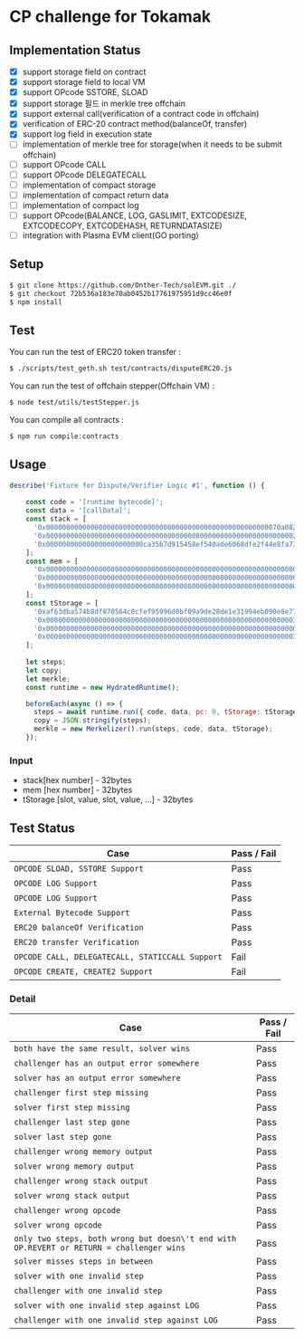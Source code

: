 # CP challenge for Tokamak

## Implementation Status

- [x]  support storage field on contract
- [x]  support storage field to local VM
- [x]  support OPcode SSTORE, SLOAD 
- [x]  support storage 필드 in merkle tree offchain
- [x]  support external call(verification of a contract code in offchain) 
- [x]  verification of ERC-20 contract method(balanceOf, transfer)
- [x]  support log field in execution state
- [ ]  implementation of merkle tree for storage(when it needs to be submit offchain)
- [ ]  support OPcode CALL 
- [ ]  support OPcode DELEGATECALL 
- [ ]  implementation of compact storage 
- [ ]  implementation of compact return data 
- [ ]  implementation of compact log
- [ ]  support OPcode(BALANCE, LOG, GASLIMIT, EXTCODESIZE, EXTCODECOPY, EXTCODEHASH, RETURNDATASIZE)
- [ ]  integration with Plasma EVM client(GO porting)

## Setup

```bash
$ git clone https://github.com/Onther-Tech/solEVM.git ./
$ git checkout 72b536a183e70ab0452b17761975951d9cc46e0f
$ npm install
```

## Test
You can run the test of ERC20 token transfer :
```bash
$ ./scripts/test_geth.sh test/contracts/disputeERC20.js
```

You can run the test of offchain stepper(Offchain VM) :
```bash
$ node test/utils/testStepper.js
```

You can compile all contracts :
```bash
$ npm run compile:contracts
```

## Usage
```javascript
describe('Fixture for Dispute/Verifier Logic #1', function () {    
    
    const code = '[runtime bytecode]';
    const data = '[callData]';
    const stack = [
      '0x0000000000000000000000000000000000000000000000000000000070a08231',
      '0x0000000000000000000000000000000000000000000000000000000000000263',
      '0x000000000000000000000000ca35b7d915458ef540ade6068dfe2f44e8fa733c'
    ];
    const mem = [
      '0x0000000000000000000000000000000000000000000000000000000000000000',
      '0x0000000000000000000000000000000000000000000000000000000000000000',
      '0x0000000000000000000000000000000000000000000000000000000000000080'
    ];
    const tStorage = [
      '0xaf63dba574b8df870564c0cfef95996d0bf09a9de28de1e31994eb090e8e7737',
      '0x00000000000000000000000000000000000000000000000000000000000003e8',
      '0x0000000000000000000000000000000000000000000000000000000000000002',
      '0x00000000000000000000000000000000000000000000000000000000000003e8'
    ];
    
    let steps;
    let copy;
    let merkle;
    const runtime = new HydratedRuntime();

    beforeEach(async () => {
      steps = await runtime.run({ code, data, pc: 0, tStorage: tStorage, stepCount: 355 });
      copy = JSON.stringify(steps);
      merkle = new Merkelizer().run(steps, code, data, tStorage);
    });
```

### Input 
- stack[hex number] - 32bytes
- mem [hex number] - 32bytes
- tStorage [slot, value, slot, value, ...] - 32bytes


## Test Status
Case | Pass / Fail 
--- | --- 
`OPCODE SLOAD, SSTORE Support` | Pass
`OPCODE LOG Support` | Pass
`OPCODE LOG Support` | Pass
`External Bytecode Support` | Pass
`ERC20 balanceOf Verification` | Pass
`ERC20 transfer Verification` | Pass
`OPCODE CALL, DELEGATECALL, STATICCALL Support` | Fail
`OPCODE CREATE, CREATE2 Support` | Fail

### Detail
Case | Pass / Fail 
--- | --- 
`both have the same result, solver wins` | Pass
`challenger has an output error somewhere` | Pass
`solver has an output error somewhere` | Pass
`challenger first step missing` | Pass
`solver first step missing` | Pass
`challenger last step gone` | Pass
`solver last step gone` | Pass
`challenger wrong memory output` | Pass
`solver wrong memory output` | Pass
`challenger wrong stack output` | Pass
`solver wrong stack output` | Pass
`challenger wrong opcode` | Pass
`solver wrong opcode` | Pass
`only two steps, both wrong but doesn\'t end with OP.REVERT or RETURN = challenger wins` | Pass
`solver misses steps in between` | Pass
`solver with one invalid step` | Pass
`challenger with one invalid step` | Pass
`solver with one invalid step against LOG` | Pass
`challenger with one invalid step against LOG` | Pass

















